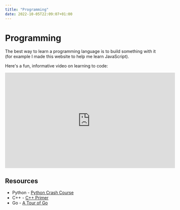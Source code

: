 ```yaml
---
title: "Programming"
date: 2022-10-05T22:09:07+01:00
---
```


# Programming

The best way to learn a programming language is to build something with it (for example I made this website to help me learn JavaScript).

<!-- truncate -->

Here's a fun, informative video on learning to code: 
<iframe width="560" height="315" src="https://www.youtube.com/embed/NtfbWkxJTHw?si=wzfjivbNibapDa7v" title="YouTube video player" frameborder="0" allow="accelerometer; autoplay; clipboard-write; encrypted-media; gyroscope; picture-in-picture; web-share" referrerpolicy="strict-origin-when-cross-origin" allowfullscreen></iframe>

## Resources

- Python - [Python Crash Course](https://nostarch.com/pythoncrashcourse2e)
- C++ - [C++ Primer](https://www.oreilly.com/library/view/c-primer-fifth/9780133053043/)
- Go - [A Tour of Go](https://go.dev/tour/welcome/1)
